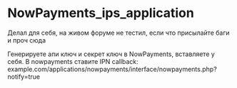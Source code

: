 # NowPayments_ips_application
Делал для себя, на живом форуме не тестил, если что присылайте баги и проч сюда

Генерируете апи ключ и секрет ключ в NowPayments, вставляете у себя.
В nowpayments ставите IPN callback: example.com/applications/nowpayments/interface/nowpayments.php?notify=true
